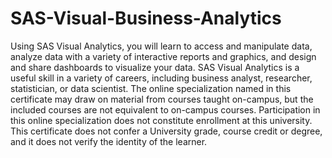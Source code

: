 # SAS-Visual-Business-Analytics
 Using SAS Visual Analytics, you will learn to access and manipulate data, analyze data with a variety of interactive reports and graphics, and design and share dashboards to visualize your data. SAS Visual Analytics is a useful skill in a variety of careers, including business analyst, researcher, statistician, or data scientist. The online specialization named in this certificate may draw on material from courses taught on-campus, but the included courses are not equivalent to on-campus courses. Participation in this online specialization does not constitute enrollment at this university. This certificate does not confer a University grade, course credit or degree, and it does not verify the identity of the learner.
